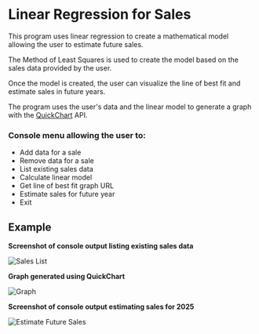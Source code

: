 # Linear Regression for Sales

This program uses linear regression to create a mathematical model allowing the user to estimate future sales.

The Method of Least Squares is used to create the model based on the sales data provided by the user.

Once the model is created, the user can visualize the line of best fit and estimate sales in future years.

The program uses the user's data and the linear model to generate a graph with the [QuickChart](https://quickchart.io/) API.

### Console menu allowing the user to:
- Add data for a sale
- Remove data for a sale
- List existing sales data
- Calculate linear model
- Get line of best fit graph URL
- Estimate sales for future year
- Exit

## Example

**Screenshot of console output listing existing sales data**

![Sales List](https://github.com/connorperrone/Linear-Regression-for-Sales/assets/67285653/f8453dc7-3f3d-4757-b211-9d8e902df224)

**Graph generated using QuickChart**

![Graph](https://quickchart.io/chart/render/zm-481c5861-e2e3-4357-b09d-3d7665a4554d?data1=12345.000000,14321.000000,15432.000000,18765.000000,19876.000000&labels=2000,2005,2010,2015,2020&data2=12246.600000,14197.200000,16147.800000,18098.400000,20049.000000)

**Screenshot of console output estimating sales for 2025**

![Estimate Future Sales](https://github.com/connorperrone/Linear-Regression-for-Sales/assets/67285653/9b5736fe-0ca6-4c6c-9976-5fa44c609101)
